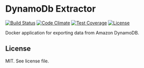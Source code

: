 # DynamoDb Extractor

[![Build Status](https://travis-ci.org/keboola/dynamodb-extractor.svg?branch=master)](https://travis-ci.org/keboola/dynamodb-extractor)
[![Code Climate](https://codeclimate.com/github/keboola/dynamodb-extractor/badges/gpa.svg)](https://codeclimate.com/github/keboola/dynamodb-extractor)
[![Test Coverage](https://codeclimate.com/github/keboola/dynamodb-extractor/badges/coverage.svg)](https://codeclimate.com/github/keboola/dynamodb-extractor/coverage)
[![License](https://img.shields.io/badge/license-MIT-blue.svg)](https://github.com/keboola/dynamodb-extractor/blob/master/LICENSE.md)

Docker application for exporting data from Amazon DynamoDB.

## License

MIT. See license file.
